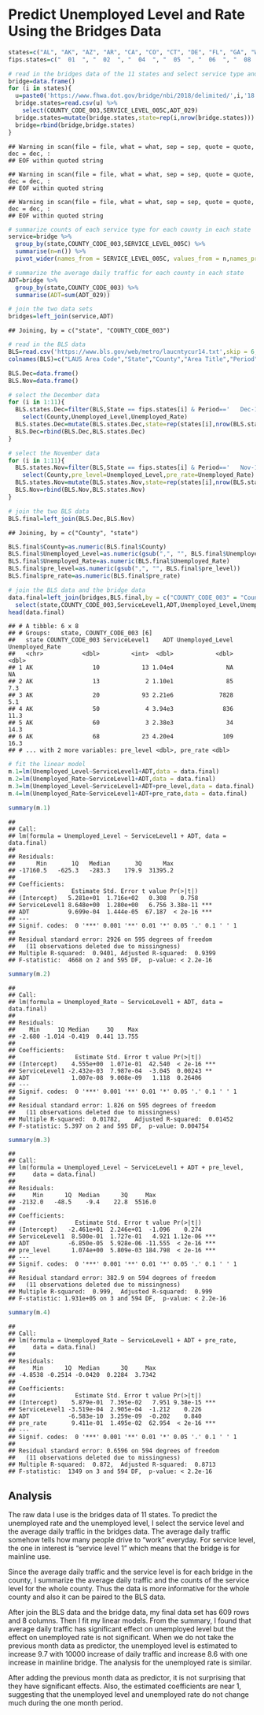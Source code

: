 Predict Unemployed Level and Rate Using the Bridges Data
================

``` r
states=c("AL", "AK", "AZ", "AR", "CA", "CO", "CT", "DE", "FL", "GA", "WI")
fips.states=c("  01  ", "  02  ", "  04  ", "  05  ", "  06  ", "  08  ", "  09  ", "  10  ", "  12  ", "  13  ", "  55  ")
```

``` r
# read in the bridges data of the 11 states and select service type and average daily traffic 
bridge=data.frame()
for (i in states){
  u=paste0('https://www.fhwa.dot.gov/bridge/nbi/2018/delimited/',i,'18.txt')
  bridge.states=read.csv(u) %>% 
    select(COUNTY_CODE_003,SERVICE_LEVEL_005C,ADT_029) 
  bridge.states=mutate(bridge.states,state=rep(i,nrow(bridge.states)))
  bridge=rbind(bridge,bridge.states)
} 
```

    ## Warning in scan(file = file, what = what, sep = sep, quote = quote, dec = dec, :
    ## EOF within quoted string
    
    ## Warning in scan(file = file, what = what, sep = sep, quote = quote, dec = dec, :
    ## EOF within quoted string
    
    ## Warning in scan(file = file, what = what, sep = sep, quote = quote, dec = dec, :
    ## EOF within quoted string

``` r
# summarize counts of each service type for each county in each state 
service=bridge %>% 
  group_by(state,COUNTY_CODE_003,SERVICE_LEVEL_005C) %>% 
  summarise(n=n()) %>% 
  pivot_wider(names_from = SERVICE_LEVEL_005C, values_from = n,names_prefix = 'ServiceLevel')

# summarize the average daily traffic for each county in each state
ADT=bridge %>% 
  group_by(state,COUNTY_CODE_003) %>% 
  summarise(ADT=sum(ADT_029))

# join the two data sets
bridges=left_join(service,ADT)
```

    ## Joining, by = c("state", "COUNTY_CODE_003")

``` r
# read in the BLS data
BLS=read.csv('https://www.bls.gov/web/metro/laucntycur14.txt',skip = 6,sep = '|',header = F,colClasses = 'character')
colnames(BLS)=c("LAUS Area Code","State","County","Area Title","Period","Civilian_Labor_Force","Employed","Unemployed_Level","Unemployed_Rate")

BLS.Dec=data.frame()
BLS.Nov=data.frame()

# select the December data
for (i in 1:11){
  BLS.states.Dec=filter(BLS,State == fips.states[i] & Period=='   Dec-18  ') %>% 
    select(County,Unemployed_Level,Unemployed_Rate)
  BLS.states.Dec=mutate(BLS.states.Dec,state=rep(states[i],nrow(BLS.states.Dec)))
  BLS.Dec=rbind(BLS.Dec,BLS.states.Dec)
}

# select the November data
for (i in 1:11){
  BLS.states.Nov=filter(BLS,State == fips.states[i] & Period=='   Nov-18  ') %>% 
    select(County,pre_level=Unemployed_Level,pre_rate=Unemployed_Rate)
  BLS.states.Nov=mutate(BLS.states.Nov,state=rep(states[i],nrow(BLS.states.Nov)))
  BLS.Nov=rbind(BLS.Nov,BLS.states.Nov)  
}

# join the two BLS data
BLS.final=left_join(BLS.Dec,BLS.Nov)
```

    ## Joining, by = c("County", "state")

``` r
BLS.final$County=as.numeric(BLS.final$County)
BLS.final$Unemployed_Level=as.numeric(gsub(",", "", BLS.final$Unemployed_Level))
BLS.final$Unemployed_Rate=as.numeric(BLS.final$Unemployed_Rate)
BLS.final$pre_level=as.numeric(gsub(",", "", BLS.final$pre_level))
BLS.final$pre_rate=as.numeric(BLS.final$pre_rate)
```

``` r
# join the BLS data and the bridge data
data.final=left_join(bridges,BLS.final,by = c("COUNTY_CODE_003" = "County","state")) %>% 
  select(state,COUNTY_CODE_003,ServiceLevel1,ADT,Unemployed_Level,Unemployed_Rate,pre_level,pre_rate)
head(data.final)
```

    ## # A tibble: 6 x 8
    ## # Groups:   state, COUNTY_CODE_003 [6]
    ##   state COUNTY_CODE_003 ServiceLevel1    ADT Unemployed_Level Unemployed_Rate
    ##   <chr>           <dbl>         <int>  <dbl>            <dbl>           <dbl>
    ## 1 AK                 10            13 1.04e4               NA            NA  
    ## 2 AK                 13             2 1.10e1               85             7.3
    ## 3 AK                 20            93 2.21e6             7828             5.1
    ## 4 AK                 50             4 3.94e3              836            11.3
    ## 5 AK                 60             3 2.38e3               34            14.3
    ## 6 AK                 68            23 4.20e4              109            16.3
    ## # ... with 2 more variables: pre_level <dbl>, pre_rate <dbl>

``` r
# fit the linear model
m.1=lm(Unemployed_Level~ServiceLevel1+ADT,data = data.final)
m.2=lm(Unemployed_Rate~ServiceLevel1+ADT,data = data.final)
m.3=lm(Unemployed_Level~ServiceLevel1+ADT+pre_level,data = data.final)
m.4=lm(Unemployed_Rate~ServiceLevel1+ADT+pre_rate,data = data.final)
```

``` r
summary(m.1)
```

    ## 
    ## Call:
    ## lm(formula = Unemployed_Level ~ ServiceLevel1 + ADT, data = data.final)
    ## 
    ## Residuals:
    ##      Min       1Q   Median       3Q      Max 
    ## -17160.5   -625.3   -283.3    179.9  31395.2 
    ## 
    ## Coefficients:
    ##                Estimate Std. Error t value Pr(>|t|)    
    ## (Intercept)   5.281e+01  1.716e+02   0.308    0.758    
    ## ServiceLevel1 8.648e+00  1.280e+00   6.756 3.38e-11 ***
    ## ADT           9.699e-04  1.444e-05  67.187  < 2e-16 ***
    ## ---
    ## Signif. codes:  0 '***' 0.001 '**' 0.01 '*' 0.05 '.' 0.1 ' ' 1
    ## 
    ## Residual standard error: 2926 on 595 degrees of freedom
    ##   (11 observations deleted due to missingness)
    ## Multiple R-squared:  0.9401, Adjusted R-squared:  0.9399 
    ## F-statistic:  4668 on 2 and 595 DF,  p-value: < 2.2e-16

``` r
summary(m.2)
```

    ## 
    ## Call:
    ## lm(formula = Unemployed_Rate ~ ServiceLevel1 + ADT, data = data.final)
    ## 
    ## Residuals:
    ##    Min     1Q Median     3Q    Max 
    ## -2.680 -1.014 -0.419  0.441 13.755 
    ## 
    ## Coefficients:
    ##                 Estimate Std. Error t value Pr(>|t|)    
    ## (Intercept)    4.555e+00  1.071e-01  42.540  < 2e-16 ***
    ## ServiceLevel1 -2.432e-03  7.987e-04  -3.045  0.00243 ** 
    ## ADT            1.007e-08  9.008e-09   1.118  0.26406    
    ## ---
    ## Signif. codes:  0 '***' 0.001 '**' 0.01 '*' 0.05 '.' 0.1 ' ' 1
    ## 
    ## Residual standard error: 1.826 on 595 degrees of freedom
    ##   (11 observations deleted due to missingness)
    ## Multiple R-squared:  0.01782,    Adjusted R-squared:  0.01452 
    ## F-statistic: 5.397 on 2 and 595 DF,  p-value: 0.004754

``` r
summary(m.3)
```

    ## 
    ## Call:
    ## lm(formula = Unemployed_Level ~ ServiceLevel1 + ADT + pre_level, 
    ##     data = data.final)
    ## 
    ## Residuals:
    ##     Min      1Q  Median      3Q     Max 
    ## -2132.0   -48.5    -9.4    22.8  5516.0 
    ## 
    ## Coefficients:
    ##                 Estimate Std. Error t value Pr(>|t|)    
    ## (Intercept)   -2.461e+01  2.246e+01  -1.096    0.274    
    ## ServiceLevel1  8.500e-01  1.727e-01   4.921 1.12e-06 ***
    ## ADT           -6.850e-05  5.928e-06 -11.555  < 2e-16 ***
    ## pre_level      1.074e+00  5.809e-03 184.798  < 2e-16 ***
    ## ---
    ## Signif. codes:  0 '***' 0.001 '**' 0.01 '*' 0.05 '.' 0.1 ' ' 1
    ## 
    ## Residual standard error: 382.9 on 594 degrees of freedom
    ##   (11 observations deleted due to missingness)
    ## Multiple R-squared:  0.999,  Adjusted R-squared:  0.999 
    ## F-statistic: 1.931e+05 on 3 and 594 DF,  p-value: < 2.2e-16

``` r
summary(m.4)
```

    ## 
    ## Call:
    ## lm(formula = Unemployed_Rate ~ ServiceLevel1 + ADT + pre_rate, 
    ##     data = data.final)
    ## 
    ## Residuals:
    ##     Min      1Q  Median      3Q     Max 
    ## -4.8538 -0.2514 -0.0420  0.2284  3.7342 
    ## 
    ## Coefficients:
    ##                 Estimate Std. Error t value Pr(>|t|)    
    ## (Intercept)    5.879e-01  7.395e-02   7.951 9.38e-15 ***
    ## ServiceLevel1 -3.519e-04  2.905e-04  -1.212    0.226    
    ## ADT           -6.583e-10  3.259e-09  -0.202    0.840    
    ## pre_rate       9.411e-01  1.495e-02  62.954  < 2e-16 ***
    ## ---
    ## Signif. codes:  0 '***' 0.001 '**' 0.01 '*' 0.05 '.' 0.1 ' ' 1
    ## 
    ## Residual standard error: 0.6596 on 594 degrees of freedom
    ##   (11 observations deleted due to missingness)
    ## Multiple R-squared:  0.872,  Adjusted R-squared:  0.8713 
    ## F-statistic:  1349 on 3 and 594 DF,  p-value: < 2.2e-16

## Analysis

The raw data I use is the bridges data of 11 states. To predict the
unemployed rate and the unemployed level, I select the service level and
the average daily traffic in the bridges data. The average daily traffic
somehow tells how many people drive to “work” everyday. For service
level, the one in interest is “service level 1” which means that the
bridge is for mainline use.

Since the average daily traffic and the service level is for each bridge
in the county, I summarize the average daily traffic and the counts of
the service level for the whole county. Thus the data is more
informative for the whole county and also it can be paired to the BLS
data.

After join the BLS data and the bridge data, my final data set has 609
rows and 8 columns. Then I fit my linear models. From the summary, I
found that average daily traffic has significant effect on unemployed
level but the effect on unemployed rate is not significant. When we do
not take the previous month data as predictor, the unemployed level is
estimated to increase 9.7 with 10000 increase of daily traffic and
increase 8.6 with one increase in mainline bridge. The analysis for the
unemployed rate is similar.

After adding the previous month data as predictor, it is not surprising
that they have significant effects. Also, the estimated coefficients are
near 1, suggesting that the unemployed level and unemployed rate do not
change much during the one month period.
